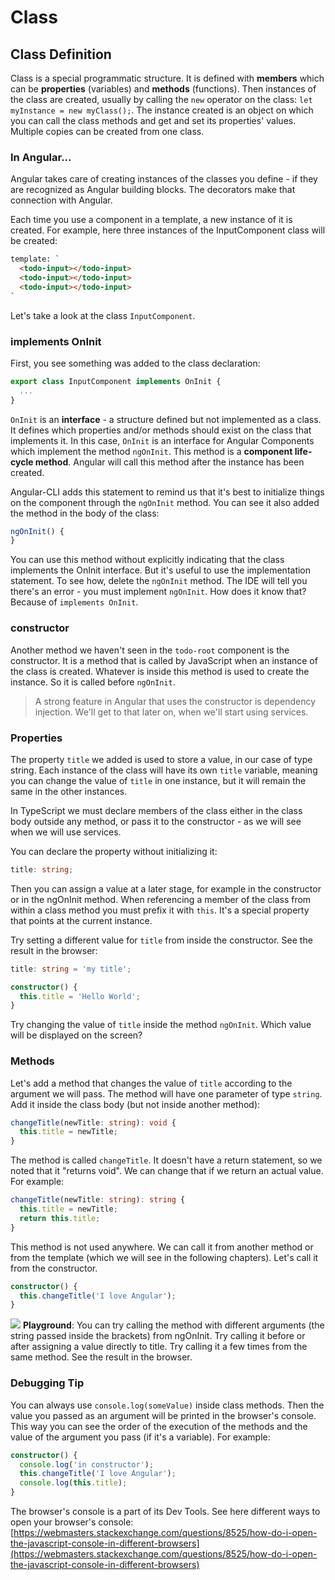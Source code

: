 # Class

## Class Definition

Class is a special programmatic structure. It is defined with **members** which can be  **properties** \(variables\) and **methods** \(functions\). Then instances of the class are created, usually by calling the `new` operator on the class: `let myInstance = new myClass();`. The instance created is an object on which you can call the class methods and get and set its properties' values. Multiple copies can be created from one class.

### In Angular...

Angular takes care of creating instances of the classes you define - if they are recognized as Angular building blocks. The decorators make that connection with Angular.

Each time you use a component in a template, a new instance of it is created. For example, here three instances of the InputComponent class will be created:

```html
template: `
  <todo-input></todo-input>
  <todo-input></todo-input>
  <todo-input></todo-input>
`
```

Let's take a look at the class `InputComponent`.

### implements OnInit

First, you see something was added to the class declaration:

```ts
export class InputComponent implements OnInit {
  ...
}
```

`OnInit` is an **interface** - a structure defined but not implemented as a class. It defines which properties and/or methods should exist on the class that implements it. In this case, `OnInit` is an interface for Angular Components which implement the method `ngOnInit`. This method is a **component life-cycle method**. Angular will call this method after the instance has been created.

Angular-CLI adds this statement to remind us that it's best to initialize things on the component through the `ngOnInit` method. You can see it also added the method in the body of the class:

```ts
ngOnInit() {
}
```

You can use this method without explicitly indicating that the class implements the OnInit interface. But it's useful to use the implementation statement. To see how, delete the `ngOnInit` method. The IDE will tell you there's an error - you must implement `ngOnInit`. How does it know that? Because of `implements OnInit`.

### constructor

Another method we haven't seen in the `todo-root` component is the constructor. It is a method that is called by JavaScript when an instance of the class is created. Whatever is inside this method is used to create the instance. So it is called before `ngOnInit`.

> A strong feature in Angular that uses the constructor is dependency injection. We'll get to that later on, when we'll start using services.

### Properties

The property `title` we added is used to store a value, in our case of type string. Each instance of the class will have its own `title` variable, meaning you can change the value of `title` in one instance, but it will remain the same in the other instances.

In TypeScript we must declare members of the class either in the class body outside any method, or pass it to the constructor - as we will see when we will use services.

You can declare the property without initializing it:

```ts
title: string;
```

Then you can assign a value at a later stage, for example in the constructor or in the ngOnInit method. When referencing a member of the class from within a class method you must prefix it with `this`. It's a special property that points at the current instance.

Try setting a different value for `title` from inside the constructor. See the result in the browser:

```ts
title: string = 'my title';

constructor() { 
  this.title = 'Hello World';
}
```

Try changing the value of `title` inside the method `ngOnInit`. Which value will be displayed on the screen?

### Methods

Let's add a method that changes the value of `title` according to the argument we will pass. The method will have one parameter of type `string`. Add it inside the class body \(but not inside another method\):

```ts
changeTitle(newTitle: string): void {
  this.title = newTitle;
}
```

The method is called `changeTitle`. It doesn't have a return statement, so we noted that it "returns void". We can change that if we return an actual value. For example:

```ts
changeTitle(newTitle: string): string {
  this.title = newTitle;
  return this.title;
}
```

This method is not used anywhere. We can call it from another method or from the template \(which we will see in the following chapters\). Let's call it from the constructor.

```ts
constructor() { 
  this.changeTitle('I love Angular');
}
```

![](/assets/lab.jpg) **Playground**: You can try calling the method with different arguments \(the string passed inside the brackets\) from ngOnInit. Try calling it before or after assigning a value directly to title. Try calling it a few times from the same method. See the result in the browser.

### Debugging Tip

You can always use `console.log(someValue)` inside class methods. Then the value you passed as an argument will be printed in the browser's console. This way you can see the order of the execution of the methods and the value of the argument you pass \(if it's a variable\). For example:

```ts
constructor() { 
  console.log('in constructor');
  this.changeTitle('I love Angular');
  console.log(this.title);
}
```

The browser's console is a part of its Dev Tools. See here different ways to open your browser's console: [https://webmasters.stackexchange.com/questions/8525/how-do-i-open-the-javascript-console-in-different-browsers](https://webmasters.stackexchange.com/questions/8525/how-do-i-open-the-javascript-console-in-different-browsers)

